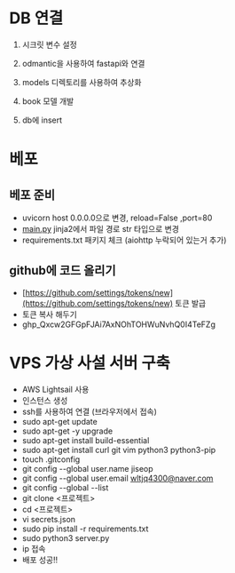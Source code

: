 # DB 연결

1. 시크릿 변수 설정

2. odmantic을 사용하여 fastapi와 연결

3. models 디렉토리를 사용하여 추상화

4. book 모델 개발 

5. db에 insert

# 베포 

## 베포 준비 

- uvicorn host 0.0.0.0으로 변경, reload=False ,port=80
- [main.py](http://main.py) jinja2에서 파일 경로 str 타입으로 변경
- requirements.txt 패키지 체크 (aiohttp 누락되어 있는거 추가)

## github에 코드 올리기 
- [https://github.com/settings/tokens/new](https://github.com/settings/tokens/new) 토큰 발급
- 토큰 복사 해두기
- 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

# VPS 가상 사설 서버 구축
- AWS Lightsail 사용
- 인스턴스 생성
- ssh를 사용하여 연결 (브라우저에서 접속)
- sudo apt-get update
- sudo apt-get -y upgrade
- sudo apt-get install build-essential
- sudo apt-get install curl git vim python3 python3-pip
- touch .gitconfig
- git config --global user.name jiseop
- git config --global user.email wltjq4300@naver.com
- git config --global --list
- git clone <프로젝트>
- cd <프로젝트>
- vi secrets.json
- sudo pip install -r requirements.txt
- sudo python3 server.py
- ip 접속
- 배포 성공!!